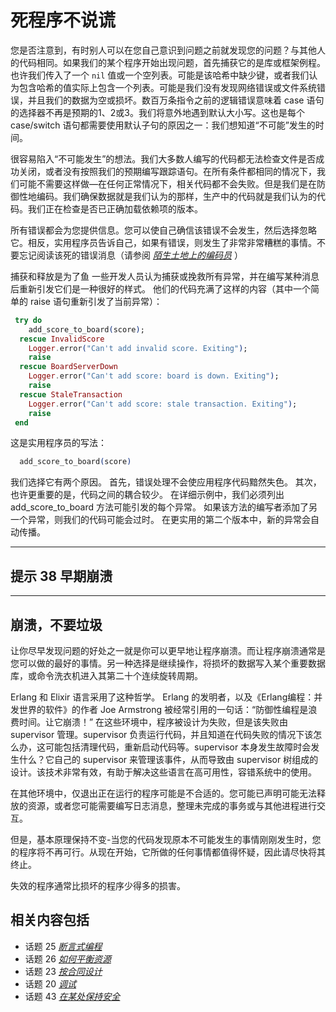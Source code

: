 # 死程序不说谎
<!-- 2020.03.30 -->

您是否注意到，有时别人可以在您自己意识到问题之前就发现您的问题？与其他人的代码相同。如果我们的某个程序开始出现问题，首先捕获它的是库或框架例程。也许我们传入了一个 `nil` 值或一个空列表。可能是该哈希中缺少键，或者我们认为包含哈希的值实际上包含一个列表。可能是我们没有发现网络错误或文件系统错误，并且我们的数据为空或损坏。数百万条指令之前的逻辑错误意味着 case 语句的选择器不再是预期的1、2或3。我们将意外地遇到默认大小写。这也是每个 case/switch 语句都需要使用默认子句的原因之一：我们想知道“不可能”发生的时间。

很容易陷入“不可能发生”的想法。我们大多数人编写的代码都无法检查文件是否成功关闭，或者没有按照我们的预期编写跟踪语句。在所有条件都相同的情况下，我们可能不需要这样做—在任何正常情况下，相关代码都不会失败。但是我们是在防御性地编码。我们确保数据就是我们认为的那样，生产中的代码就是我们认为的代码。我们正在检查是否已正确加载依赖项的版本。

所有错误都会为您提供信息。您可以使自己确信该错误不会发生，然后选择忽略它。相反，实用程序员告诉自己，如果有错误，则发生了非常非常糟糕的事情。不要忘记阅读该死的错误消息（请参阅 [_陌生土地上的编码员_](../Chapter3/调试.md) ）

捕获和释放是为了鱼
一些开发人员认为捕获或挽救所有异常，并在编写某种消息后重新引发它们是一种很好的样式。 他们的代码充满了这样的内容（其中一个简单的 raise 语句重新引发了当前异常）：

```elixir
 try do
    add_score_to_board(score);
  rescue InvalidScore
    Logger.error("Can't add invalid score. Exiting");
    raise
  rescue BoardServerDown
    Logger.error("Can't add score: board is down. Exiting");
    raise
  rescue StaleTransaction
    Logger.error("Can't add score: stale transaction. Exiting");
    raise
 end
```

这是实用程序员的写法：

```elixir
  add_score_to_board(score)
```

我们选择它有两个原因。 首先，错误处理不会使应用程序代码黯然失色。 其次，也许更重要的是，代码之间的耦合较少。 在详细示例中，我们必须列出 add_score_to_board 方法可能引发的每个异常。 如果该方法的编写者添加了另一个异常，则我们的代码可能会过时。 在更实用的第二个版本中，新的异常会自动传播。

---
## 提示 38 早期崩溃
---

## 崩溃，不要垃圾

让你尽早发现问题的好处之一就是你可以更早地让程序崩溃。而让程序崩溃通常是您可以做的最好的事情。另一种选择是继续操作，将损坏的数据写入某个重要数据库，或命令洗衣机进入其第二十个连续旋转周期。

Erlang 和 Elixir 语言采用了这种哲学。 Erlang 的发明者，以及《Erlang编程：并发世界的软件》的作者 Joe Armstrong 被经常引用的一句话：“防御性编程是浪费时间。让它崩溃！” 在这些环境中，程序被设计为失败，但是该失败由 supervisor 管理。supervisor 负责运行代码，并且知道在代码失败的情况下该怎么办，这可能包括清理代码，重新启动代码等。supervisor 本身发生故障时会发生什么？它自己的 supervisor 来管理该事件，从而导致由 supervisor 树组成的设计。该技术非常有效，有助于解决这些语言在高可用性，容错系统中的使用。

在其他环境中，仅退出正在运行的程序可能是不合适的。您可能已声明可能无法释放的资源，或者您可能需要编写日志消息，整理未完成的事务或与其他进程进行交互。

但是，基本原理保持不变-当您的代码发现原本不可能发生的事情刚刚发生时，您的程序将不再可行。从现在开始，它所做的任何事情都值得怀疑，因此请尽快将其终止。

失效的程序通常比损坏的程序少得多的损害。

## 相关内容包括
- 话题 25 [_断言式编程_](./断言式编程.md)
- 话题 26 [_如何平衡资源_](./如何平衡资源.md)
- 话题 23 [_按合同设计_](./按合同设计.md)
- 话题 20 [_调试_](../Chapter3/调试.md)
- 话题 43 [_在某处保持安全_](../Chapter7/在某处保持安全.md)
